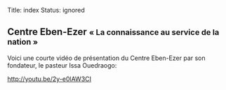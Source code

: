Title: index
Status: ignored

Centre Eben-Ezer <small>« La connaissance au service de la nation »</small>
----------------



Voici une courte vidéo de présentation du Centre Eben-Ezer par son fondateur,
le pasteur Issa Ouedraogo:

http://youtu.be/2y-e0lAW3CI
